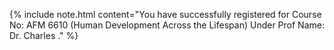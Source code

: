 {% include note.html content="You have successfully registered for Course No: AFM 6610 (Human Development Across the Lifespan) Under Prof Name: Dr. Charles ." %}	
